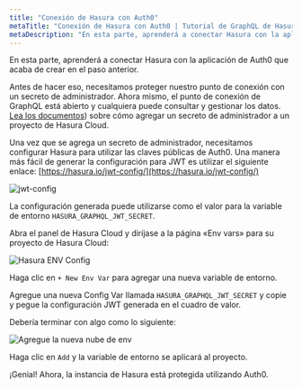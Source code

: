 ```yaml
---
title: "Conexión de Hasura con Auth0"
metaTitle: "Conexión de Hasura con Auth0 | Tutorial de GraphQL de Hasura"
metaDescription: "En esta parte, aprenderá a conectar Hasura con la aplicación Auth0 y a proteger la aplicación con HASURA_GRAPHQL_JWT_SECRET"
---
```


En esta parte, aprenderá a conectar Hasura con la aplicación de Auth0 que acaba de crear en el paso anterior.

Antes de hacer eso, necesitamos proteger nuestro punto de conexión con un secreto de administrador. Ahora mismo, el punto de conexión de GraphQL está abierto y cualquiera puede consultar y gestionar los datos. [Lea los documentos](https://hasura.io/docs/latest/graphql/cloud/projects/secure/#adding-an-admin-secret)) sobre cómo agregar un secreto de administrador a un proyecto de Hasura Cloud.

Una vez que se agrega un secreto de administrador, necesitamos configurar Hasura para utilizar las claves públicas de Auth0. Una manera más fácil de generar la configuración para JWT es utilizar el siguiente enlace: [https://hasura.io/jwt-config/](https://hasura.io/jwt-config/)

![jwt-config](https://graphql-engine-cdn.hasura.io/learn-hasura/assets/graphql-hasura/generate-jwt-config.png)

La configuración generada puede utilizarse como el valor para la variable de entorno `HASURA_GRAPHQL_JWT_SECRET`.

Abra el panel de Hasura Cloud y diríjase a la página «Env vars» para su proyecto de Hasura Cloud:

![Hasura ENV Config](https://graphql-engine-cdn.hasura.io/learn-hasura/assets/graphql-hasura/hasura-project-env-var.png)

Haga clic en `+ New Env Var` para agregar una nueva variable de entorno.

Agregue una nueva Config Var llamada `HASURA_GRAPHQL_JWT_SECRET` y copie y pegue la configuración JWT generada en el cuadro de valor.

Debería terminar con algo como lo siguiente:

![Agregue la nueva nube de env](https://graphql-engine-cdn.hasura.io/learn-hasura/assets/graphql-hasura/add-env-cloud.png)

Haga clic en `Add` y la variable de entorno se aplicará al proyecto.

¡Genial! Ahora, la instancia de Hasura está protegida utilizando Auth0.
